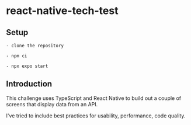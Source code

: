 # react-native-tech-test


## Setup

    - clone the repository

    - npm ci

    - npx expo start 

## Introduction
This challenge uses TypeScript and React Native to build out a couple of screens that display data from an API.

I've tried to include best practices for usability, performance, code quality.


